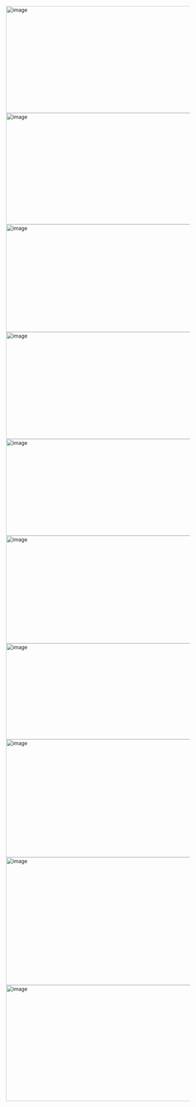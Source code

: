 <img width="1445" height="292" alt="image" src="https://github.com/user-attachments/assets/2aa00596-3e99-4c9d-875a-f7c7c3322b37" />
<img width="1419" height="304" alt="image" src="https://github.com/user-attachments/assets/bf77dfae-9dfa-443c-9d12-94ca9f65abe4" />
<img width="1434" height="294" alt="image" src="https://github.com/user-attachments/assets/d6edb65d-0a99-498f-a347-5a2eab189e5c" />
<img width="1428" height="292" alt="image" src="https://github.com/user-attachments/assets/457e970f-a685-41f9-b582-8f743bace275" />
<img width="1424" height="264" alt="image" src="https://github.com/user-attachments/assets/c8d8c5d6-af14-4ec7-90fc-ee6fbcd8c7fa" />
<img width="1422" height="294" alt="image" src="https://github.com/user-attachments/assets/d5e3002b-e84a-4262-9de0-4d89d96b17d4" />
<img width="1426" height="262" alt="image" src="https://github.com/user-attachments/assets/8d4152bd-dbfa-4d39-baa8-d2dc1630eb7b" />
<img width="1427" height="322" alt="image" src="https://github.com/user-attachments/assets/67686f6d-f661-4b75-a119-c305d0e2e542" />
<img width="1423" height="349" alt="image" src="https://github.com/user-attachments/assets/f7af3cf5-48cf-40f7-a5bf-9081e664899c" />
<img width="1419" height="317" alt="image" src="https://github.com/user-attachments/assets/f8450d9e-8fa1-481d-a05f-1f0a2880b27b" />
